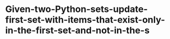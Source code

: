 # Given-two-Python-sets-update-first-set-with-items-that-exist-only-in-the-first-set-and-not-in-the-s